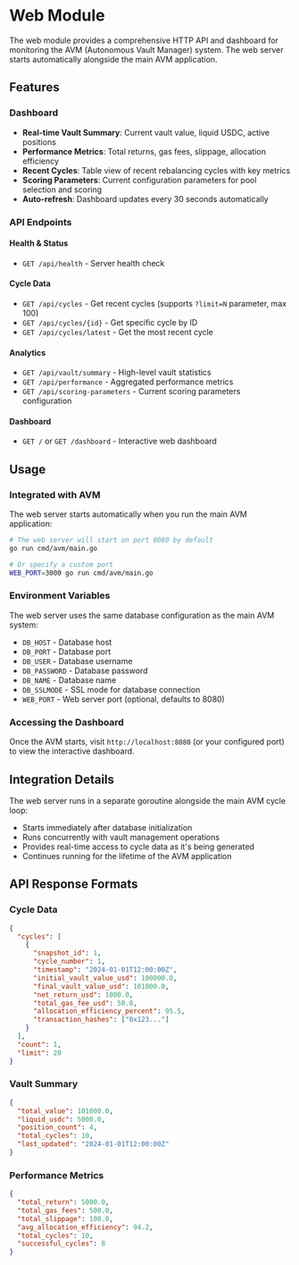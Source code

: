 # Web Module

The web module provides a comprehensive HTTP API and dashboard for monitoring the AVM (Autonomous Vault Manager) system. The web server starts automatically alongside the main AVM application.

## Features

### Dashboard
- **Real-time Vault Summary**: Current vault value, liquid USDC, active positions
- **Performance Metrics**: Total returns, gas fees, slippage, allocation efficiency
- **Recent Cycles**: Table view of recent rebalancing cycles with key metrics
- **Scoring Parameters**: Current configuration parameters for pool selection and scoring
- **Auto-refresh**: Dashboard updates every 30 seconds automatically

### API Endpoints

#### Health & Status
- `GET /api/health` - Server health check

#### Cycle Data
- `GET /api/cycles` - Get recent cycles (supports `?limit=N` parameter, max 100)
- `GET /api/cycles/{id}` - Get specific cycle by ID
- `GET /api/cycles/latest` - Get the most recent cycle

#### Analytics
- `GET /api/vault/summary` - High-level vault statistics
- `GET /api/performance` - Aggregated performance metrics
- `GET /api/scoring-parameters` - Current scoring parameters configuration

#### Dashboard
- `GET /` or `GET /dashboard` - Interactive web dashboard

## Usage

### Integrated with AVM

The web server starts automatically when you run the main AVM application:

```bash
# The web server will start on port 8080 by default
go run cmd/avm/main.go

# Or specify a custom port
WEB_PORT=3000 go run cmd/avm/main.go
```

### Environment Variables

The web server uses the same database configuration as the main AVM system:
- `DB_HOST` - Database host
- `DB_PORT` - Database port  
- `DB_USER` - Database username
- `DB_PASSWORD` - Database password
- `DB_NAME` - Database name
- `DB_SSLMODE` - SSL mode for database connection
- `WEB_PORT` - Web server port (optional, defaults to 8080)

### Accessing the Dashboard

Once the AVM starts, visit `http://localhost:8080` (or your configured port) to view the interactive dashboard.

## Integration Details

The web server runs in a separate goroutine alongside the main AVM cycle loop:
- Starts immediately after database initialization
- Runs concurrently with vault management operations
- Provides real-time access to cycle data as it's being generated
- Continues running for the lifetime of the AVM application

## API Response Formats

### Cycle Data
```json
{
  "cycles": [
    {
      "snapshot_id": 1,
      "cycle_number": 1,
      "timestamp": "2024-01-01T12:00:00Z",
      "initial_vault_value_usd": 100000.0,
      "final_vault_value_usd": 101000.0,
      "net_return_usd": 1000.0,
      "total_gas_fee_usd": 50.0,
      "allocation_efficiency_percent": 95.5,
      "transaction_hashes": ["0x123..."]
    }
  ],
  "count": 1,
  "limit": 20
}
```

### Vault Summary
```json
{
  "total_value": 101000.0,
  "liquid_usdc": 5000.0,
  "position_count": 4,
  "total_cycles": 10,
  "last_updated": "2024-01-01T12:00:00Z"
}
```

### Performance Metrics
```json
{
  "total_return": 5000.0,
  "total_gas_fees": 500.0,
  "total_slippage": 100.0,
  "avg_allocation_efficiency": 94.2,
  "total_cycles": 10,
  "successful_cycles": 8
}
```